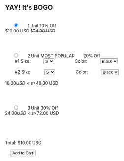 <!DOCTYPE html>
<html lang="en">
<head>
  <meta charset="UTF-8" />
  <meta name="viewport" content="width=device-width, initial-scale=1.0"/>
  <title>BOGO Offer</title>
  <style>
    body {
      font-family: Arial, sans-serif;
      background: #fff;
      padding: 20px;
      color: #333;
    }
    .container {
      max-width: 400px;
      margin: auto;
      border: 1px solid #eee;
      padding: 20px;
      border-radius: 10px;
    }
    h2 {
      text-align: center;
      color: #f48fb1;
    }
    .option {
      border: 2px solid #eee;
      padding: 15px;
      margin-bottom: 10px;
      border-radius: 10px;
      position: relative;
    }
    .option input[type="radio"] {
      margin-right: 10px;
    }
    .option .tag {
      background: #f48fb1;
      color: white;
      font-size: 12px;
      padding: 3px 8px;
      border-radius: 5px;
      position: absolute;
      top: -10px;
      right: -10px;
    }
    .sizes, .colors {
      display: flex;
      gap: 10px;
      margin-top: 10px;
    }
    select {
      padding: 5px;
      margin-top: 5px;
    }
    .price {
      font-weight: bold;
      margin-top: 5px;
    }
    .free-delivery {
      text-align: center;
      color: green;
      margin: 10px 0;
    }
    button {
      background: #f48fb1;
      color: white;
      padding: 12px;
      width: 100%;
      border: none;
      font-size: 16px;
      border-radius: 5px;
      cursor: pointer;
    }
  </style>
</head>
<body>
  <div class="container">
    <h2>YAY! It's BOGO</h2>
    
    <div class="option">
      <input type="radio" name="bundle" value="1" checked onchange="updatePrice(1)">
      1 Unit <span class="tag">10% Off</span>
      <div class="price">$10.00 USD <s>$24.00 USD</s></div>
    </div>

    <div class="option">
      <input type="radio" name="bundle" value="2" onchange="updatePrice(2)">
      2 Unit <span class="tag">MOST POPULAR</span>
      <span class="tag" style="top: 20px;">20% Off</span>
      <div class="sizes">
        <label>#1 Size:
          <select><option>S</option><option>M</option><option>L</option></select>
        </label>
        <label>Color:
          <select><option>Black</option><option>White</option></select>
        </label>
      </div>
      <div class="sizes">
        <label>#2 Size:
          <select><option>S</option><option>M</option><option>L</option></select>
        </label>
        <label>Color:
          <select><option>Black</option><option>White</option></select>
        </label>
      </div>
      <div class="price">$18.00 USD <s>$48.00 USD</s></div>
    </div>

    <div class="option">
      <input type="radio" name="bundle" value="3" onchange="updatePrice(3)">
      3 Unit <span class="tag">30% Off</span>
      <div class="price">$24.00 USD <s>$72.00 USD</s></div>
    </div>

    <div class="free-delivery" id="freeDelivery" style="display: none;">Free Delivery</div>
    <div class="price">Total: <span id="totalPrice">$10.00 USD</span></div>

    <button>Add to Cart</button>
  </div>

  <script>
    function updatePrice(units) {
      let price = 0;
      let freeDelivery = false;

      if (units == 1) price = 10;
      else if (units == 2) price = 18;
      else if (units == 3) {
        price = 24;
        freeDelivery = true;
      }

      document.getElementById("totalPrice").innerText = `$${price.toFixed(2)} USD`;
      document.getElementById("freeDelivery").style.display = freeDelivery ? 'block' : 'none';
    }
  </script>
</body>
</html>
